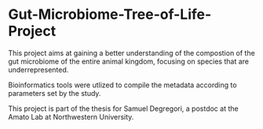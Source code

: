 # Gut-Microbiome-Tree-of-Life-Project
This project aims at gaining a better understanding of the compostion of the gut microbiome of the entire animal kingdom, focusing on species that are underrepresented. 

Bioinformatics tools were utlized to compile the metadata according to parameters set by the study.

This project is part of the thesis for Samuel Degregori, a postdoc at the Amato Lab at Northwestern University.
